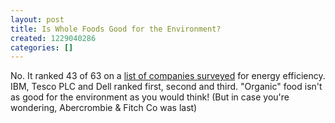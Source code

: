 ```yaml
---
layout: post
title: Is Whole Foods Good for the Environment?
created: 1229040286
categories: []
---
```

No. It ranked 43 of 63 on a <a href="http://www.reuters.com/article/technologyNews/idUSTRE4BA4MJ20081211">list of companies surveyed</a> for energy efficiency. IBM, Tesco PLC and Dell ranked first, second and third. "Organic" food isn't as good for the environment as you would think! (But in case you're wondering, Abercrombie & Fitch Co was last)
